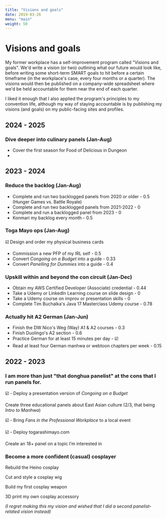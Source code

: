 ```yaml
---
title: "Visions and goals"
date: 2019-03-26
menu: "main"
weight: 50
---
```


# Visions and goals

My former workplace has a self-improvement program called "Visions and goals". We'd write a vision (or two) outlining what our future would look like, before writing some short-term SMART goals to hit before a certain timeframe (in the workplace's case, every four months or a quarter). The visions would then be published on a company-wide spreadsheet where we'd be held accountable for them near the end of each quarter.

I liked it enough that I also applied the program's principles to my convention life, although my way of staying accountable is by publishing my visions (and goals) on my public-facing sites and profiles. 

## 2024 - 2025

### Dive deeper into culinary panels (Jan-Aug)
* Cover the first season for Food of Delicious in Dungeon
* 

## 2023 - 2024

### Reduce the backlog (Jan-Aug)

* Complete and run two backlogged panels from 2020 or older - 0.5 (Hunger Games vs. Battle Royale)
* Complete and run two backlogged panels from 2021-2022 - 0
* Complete and run a backlogged panel from 2023 - 0
* Konmari my backlog every month - 0.5

### Toga Mayo ops (Jan-Aug)

☑️ Design and order my physical business cards
* Commission a new PFP of my IRL self - 0.5
* Convert _Congoing on a Budget_ into a guide - 0.33
* Convert _Panelling for Dummies_ into a guide - 0.4

### Upskill within and beyond the con circuit (Jan-Dec)

* Obtain my AWS Certified Developer (Associate) credential - 0.44
* Take a Udemy or LinkedIn Learning course on slide design - 0
* Take a Udemy course on improv or presentation skills - 0
* Complete Tim Buchalka's Java 17 Masterclass Udemy course - 0.78

### Actually hit A2 German (Jan-Jun)

* Finish the DW Nico's Weg (Way) A1 & A2 courses - 0.3
* Finish Duolingo's A2 section - 0.6
* Practice German for at least 15 minutes per day - ☑️
* Read at least four German manhwa or webtoon chapters per week - 0.15

## 2022 - 2023

### I am more than just "that donghua panelist" at the cons that I run panels for.

☑️  - Deploy a presentation version of _Congoing on a Budget_

Create three educational panels about East Asian culture (2/3, that being _Intro to Manhwa_)

☑️ - Bring _Fans in the Professional Workplace_ to a local event

☑️ - Deploy togarashimayo.com

Create an 18+ panel on a topic I’m interested in

### Become a more confident (casual) cosplayer

Rebuild the Heino cosplay

Cut and style a cosplay wig

Build my first cosplay weapon

3D print my own cosplay accessory

_(I regret making this my vision and wished that I did a second panelist-related vision instead)_